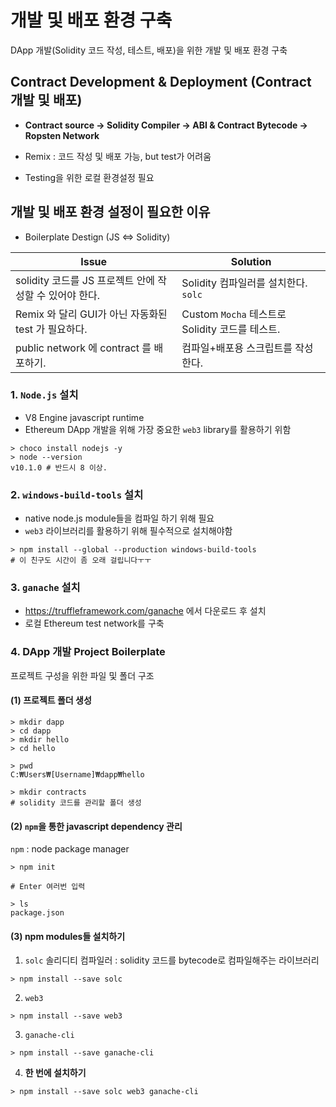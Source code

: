 # 개발 및 배포 환경 구축
DApp 개발(Solidity 코드 작성, 테스트, 배포)을 위한 개발 및 배포 환경 구축 

## Contract Development & Deployment (Contract 개발 및 배포)

  * **Contract source -> Solidity Compiler -> ABI & Contract Bytecode -> Ropsten Network**

  * Remix : 코드 작성 및 배포 가능, but test가 어려움

  * Testing을 위한 로컬 환경설정 필요

## 개발 및 배포 환경 설정이 필요한 이유

* Boilerplate Destign (JS <=> Solidity)

| Issue                                                   | Solution                                                 |
| ------------------------------------------------------- | -------------------------------------------------------- |
| solidity 코드를 JS 프로젝트 안에 작성할 수 있어야 한다. | Solidity 컴파일러를 설치한다. `solc`                      |
| Remix 와 달리 GUI가 아닌 자동화된 test 가 필요하다.     | Custom `Mocha` 테스트로 Solidity 코드를 테스트. |
| public network 에 contract 를 배포하기.                 | 컴파일+배포용 스크립트를 작성한다.                       |

### 1. `Node.js` 설치
- V8 Engine javascript runtime
- Ethereum DApp 개발을 위해 가장 중요한 `web3` library를 활용하기 위함

```shell
> choco install nodejs -y
> node --version
v10.1.0 # 반드시 8 이상.
```

### 2. `windows-build-tools` 설치
- native node.js module들을 컴파일 하기 위해 필요
- `web3` 라이브러리를 활용하기 위해 필수적으로 설치해야함

```shell
> npm install --global --production windows-build-tools
# 이 친구도 시간이 좀 오래 걸립니다ㅜㅜ
```

### 3. `ganache` 설치
- https://truffleframework.com/ganache 에서 다운로드 후 설치
- 로컬 Ethereum test network를 구축


### 4. DApp 개발 Project Boilerplate
프로젝트 구성을 위한 파일 및 폴더 구조

#### (1) 프로젝트 폴더 생성

```shell
> mkdir dapp
> cd dapp
> mkdir hello
> cd hello

> pwd
C:₩Users₩[Username]₩dapp₩hello

> mkdir contracts
# solidity 코드를 관리할 폴더 생성
```

#### (2) `npm`을 통한 javascript dependency 관리 
`npm` : node package manager

```shell
> npm init

# Enter 여러번 입력

> ls
package.json
```

#### (3) npm modules들 설치하기

1. `solc` 솔리디티 컴파일러 : solidity 코드를 bytecode로 컴파일해주는 라이브러리

```shell
> npm install --save solc
```

2. `web3` 

```shell
> npm install --save web3
```

3. `ganache-cli`

```shell
> npm install --save ganache-cli
```

4. **한 번에 설치하기**

```shell
> npm install --save solc web3 ganache-cli 
```